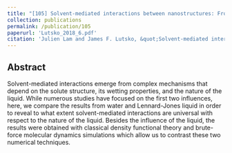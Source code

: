 ```yaml
---
title: "[105] Solvent-mediated interactions between nanostructures: From water to Lennard-Jones liquid"
collection: publications
permalink: /publication/105
paperurl: 'Lutsko_2018_6.pdf'
citation: 'Julien Lam and James F. Lutsko, &quot;Solvent-mediated interactions between nanostructures: From water to Lennard-Jones liquid&quot;, <i>J. of Chemical Physics</i>, <strong>149</strong>, 134703 (2018)'
---
```

Abstract
---
Solvent-mediated interactions emerge from complex mechanisms that depend on the solute structure, its wetting properties, and the nature of the liquid. While numerous studies have focused on the first two influences, here, we compare the results from water and Lennard-Jones liquid in order to reveal to what extent solvent-mediated interactions are universal with respect to the nature of the liquid. Besides the influence of the liquid, the results were obtained with classical density functional theory and brute-force molecular dynamics simulations which allow us to contrast these two numerical techniques.
